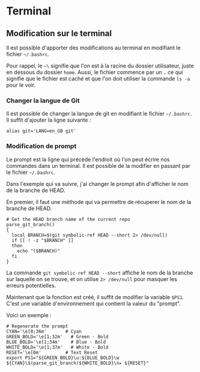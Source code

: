 # Terminal

## Modification sur le terminal

Il est possible d'apporter des modifications au terminal en modifiant le fichier ``~/.bashrc``.

Pour rappel, le ``~\`` signifie que l'on est à la racine du dossier utilisateur, juste en dessous du dossier ``home``. Aussi, le fichier commence par un **``.``** ce qui signifie que le fichier est caché et que l'on doit utiliser la commande ``ls -a`` pour le voir.

### Changer la langue de Git
Il est possible de changer la langue de git en modifiant le fichier ``~/.bashrc``.
Il suffit d'ajouter la ligne suivante :

```
alias git='LANG=en_GB git'
```

### Modification de prompt
Le prompt est la ligne qui précède l'endroit où l'on peut écrire nos commandes dans un terminal. Il est possible de la modifier en passant par le fichier ``~/.bashrc``.

Dans l'exemple qui va suivre, j'ai changer le prompt afin d'afficher le  nom de la branche de HEAD.

En premier, il faut une méthode qui va permettre de récuperer le nom de la branche de HEAD.
```
# Get the HEAD branch name of the current repo
parse_git_branch()
{
  local BRANCH=$(git symbolic-ref HEAD --short 2> /dev/null)
  if [[ ! -z "$BRANCH" ]]
  then
    echo "($BRANCH)"
  fi
}
```

La commande ```git symbolic-ref HEAD --short``` affiche le nom de la branche sur laquelle on se trouve, et on utilise ```2> /dev/null``` pour masquer les erreurs potentielles.

Maintenant que la fonction est créé, il suffit de modifier la variable ```$PS1```. C'est une variable d'environnement qui contient la valeur du "prompt".

Voici un exemple :
```
# Regenerate the prompt
CYAN='\e[0;36m'       # Cyan
GREEN_BOLD='\e[1;32m'   # Green - Bold
BLUE_BOLD='\e[1;34m'    # Blue - Bold
WHITE_BOLD='\e[1;37m'   # White - Bold
RESET='\e[0m'         # Text Reset
export PS1="${GREEN_BOLD}\u:${BLUE_BOLD}\w ${CYAN}\$(parse_git_branch)${WHITE_BOLD}\n▸ ${RESET}"
```

